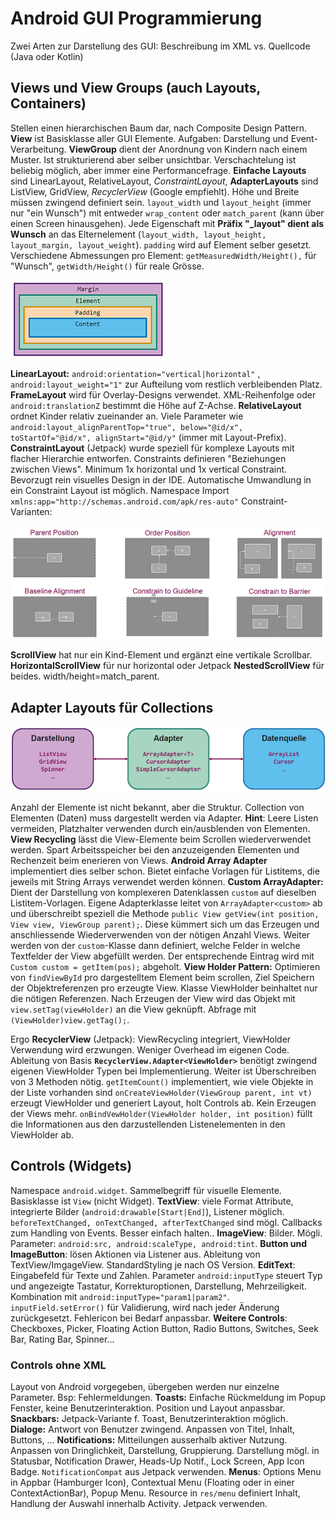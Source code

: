 # Android GUI Programmierung

Zwei Arten zur Darstellung des GUI: Beschreibung im XML vs. Quellcode (Java oder Kotlin)

## Views und View Groups (auch Layouts, Containers)

Stellen einen hierarchischen Baum dar, nach Composite Design Pattern. **View** ist Basisklasse aller GUI Elemente. Aufgaben: Darstellung und Event-Verarbeitung. **ViewGroup** dient der Anordnung von Kindern nach einem Muster. Ist strukturierend aber selber unsichtbar. Verschachtelung ist beliebig möglich, aber immer eine Performancefrage.
**Einfache Layouts** sind LinearLayout, RelativeLayout, *ConstraintLayout*, **AdapterLayouts** sind ListView, GridView, _RecyclerView_ (Google empfiehlt).
Höhe und Breite müssen zwingend definiert sein. `layout_width` und `layout_height` (immer nur "ein Wunsch") mit entweder `wrap_content` oder `match_parent` (kann über einen Screen hinausgehen). Jede Eigenschaft mit **Präfix "_layout" dient als Wunsch** an das Elternelement (`layout_width, layout_height, layout_margin, layout_weight`). `padding` wird auf Element selber gesetzt. Verschiedene Abmessungen pro Element: `getMeasuredWidth/Height(),` für "Wunsch", `getWidth/Height()` für reale Grösse.

![](../res/layout-boxmodel.png)

**LinearLayout:** `android:orientation="vertical|horizontal"` , `android:layout_weight="1"` zur Aufteilung vom restlich verbleibenden Platz. **FrameLayout** wird für Overlay-Designs verwendet. XML-Reihenfolge oder `android:translationZ` bestimmt die Höhe auf Z-Achse. **RelativeLayout** ordnet Kinder relativ zueinander an. Viele Parameter wie `android:layout_alignParentTop="true", below="@id/x", toStartOf="@id/x", alignStart="@id/y"` (immer mit Layout-Prefix). **ConstraintLayout** (Jetpack) wurde speziell für komplexe Layouts mit flacher Hierarchie entworfen. Constraints definieren "Beziehungen zwischen Views". Minimum 1x horizontal und 1x vertical Constraint. Bevorzugt rein visuelles Design in der IDE. Automatische Umwandlung in ein Constraint Layout ist möglich. Namespace Import `xmlns:app="http://schemas.android.com/apk/res-auto"`
Constraint-Varianten:

![](../res/android-constraints.png)

**ScrollView** hat nur ein Kind-Element und ergänzt eine vertikale Scrollbar. **HorizontalScrollView** für nur horizontal oder Jetpack **NestedScrollView** für beides. width/height=match_parent.

## Adapter Layouts für Collections

![](../res/android-adapterlayout.png)

Anzahl der Elemente ist nicht bekannt, aber die Struktur. Collection von Elementen (Daten) muss dargestellt werden via Adapter. **Hint**: Leere Listen vermeiden, Platzhalter verwenden durch ein/ausblenden von Elementen. **View Recycling** lässt die View-Elemente beim Scrollen wiederverwendet werden. Spart Arbeitsspeicher bei den anzuzeigenden Elementen und Rechenzeit beim enerieren von Views. **Android Array Adapter** implementiert dies selber schon. Bietet einfache Vorlagen für Listitems, die jeweils mit String Arrays verwendet werden können. **Custom ArrayAdapter:** Dient der Darstellung von komplexeren Datenklassen `custom` auf dieselben Listitem-Vorlagen. Eigene Adapterklasse leitet von `ArrayAdapter<custom>` ab und überschreibt speziell die Methode `public View getView(int position, View view, ViewGroup parent);`. Diese kümmert sich um das Erzeugen und anschliessende Wiederverwenden von der nötigen Anzahl Views. Weiter werden von der `custom`-Klasse dann definiert, welche Felder in welche Textfelder der View abgefüllt werden. Der entsprechende Eintrag wird mit `Custom custom = getItem(pos);` abgeholt.
**View Holder Pattern:** Optimieren von `findViewById` pro dargestelltem Element beim scrollen, Ziel Speichern der Objektreferenzen pro erzeugte View. Klasse ViewHolder beinhaltet nur die nötigen Referenzen. Nach Erzeugen der View wird das Objekt mit `view.setTag(viewHolder)` an die View geknüpft. Abfrage mit `(ViewHolder)view.getTag();`.

Ergo **RecyclerView** (Jetpack): ViewRecycling integriert, ViewHolder Verwendung wird erzwungen. Weniger Overhead im eigenen Code. Ableitung von Basis **`RecyclerView.Adapter<ViewHolder>`** benötigt zwingend eigenen ViewHolder Typen bei Implementierung. Weiter ist Überschreiben von 3 Methoden nötig. 
`getItemCount()` implementiert, wie viele Objekte in der Liste vorhanden sind 
`onCreateViewHolder(ViewGroup parent, int vt)` erzeugt ViewHolder und generiert Layout, holt Controls ab. Kein Erzeugen der Views mehr. 
`onBindVewHolder(ViewHolder holder, int position)` füllt die Informationen aus den darzustellenden Listenelementen in den ViewHolder ab.

## Controls (Widgets)

Namespace `android.widget`. Sammelbegriff für visuelle Elemente. Basisklasse ist `View` (nicht Widget). **TextView**: viele Format Attribute, integrierte Bilder (`android:drawable[Start|End]`), Listener möglich. `beforeTextChanged, onTextChanged, afterTextChanged` sind mögl. Callbacks zum Handling von Events. Besser einfach halten..   **ImageView**: Bilder. Mögli. Parameter: `android:src, android:scaleType, android:tint`. **Button und ImageButton**: lösen Aktionen via Listener aus. Ableitung von TextView/ImgageView. StandardStyling je nach OS Version. **EditText**: Eingabefeld für Texte und Zahlen. Parameter `android:inputType` steuert Typ und angezeigte Tastatur,  Korrekturoptionen, Darstellung, Mehrzeiligkeit. Kombination mit `android:inputType="param1|param2"`. `inputField.setError()` für Validierung, wird nach jeder Änderung zurückgesetzt. Fehlericon bei Bedarf anpassbar.
**Weitere Controls**: Checkboxes, Picker, Floating Action Button, Radio Buttons, Switches, Seek Bar, Rating Bar, Spinner... 

### Controls ohne XML

Layout von Android vorgegeben, übergeben werden nur einzelne Parameter. Bsp: Fehlermeldungen. **Toasts:** Einfache Rückmeldung im Popup Fenster, keine Benutzerinteraktion. Position und Layout anpassbar. **Snackbars:** Jetpack-Variante f. Toast, Benutzerinteraktion möglich.  **Dialoge:** Antwort von Benutzer zwingend. Anpassen von Titel, Inhalt, Buttons, ...  **Notifications:** Mitteilungen ausserhalb aktiver Nutzung. Anpassen von Dringlichkeit, Darstellung, Gruppierung. Darstellung mögl. in Statusbar, Notification Drawer, Heads-Up Notif., Lock Screen, App Icon Badge. `NotificationCompat` aus Jetpack verwenden. **Menus**: Options Menu in Appbar (Hamburger Icon), Contextual Menu (Floating oder in einer ContextActionBar), Popup Menu. Resource in `res/menu` definiert Inhalt, Handlung der Auswahl innerhalb Activity. Jetpack verwenden.


